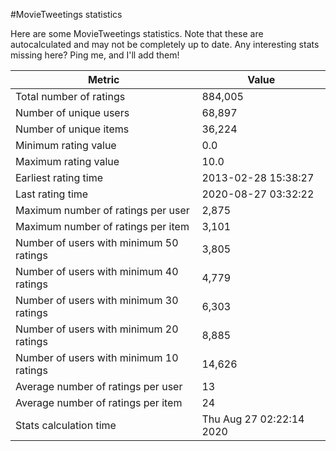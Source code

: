 #MovieTweetings statistics

Here are some MovieTweetings statistics. Note that these are autocalculated and may not be completely up to date. Any interesting stats missing here? Ping me, and I'll add them!

Metric | Value
--- | ---
Total number of ratings                 | 884,005
Number of unique users                  | 68,897
Number of unique items                  | 36,224
Minimum rating value                    | 0.0
Maximum rating value                    | 10.0
Earliest rating time                    | 2013-02-28 15:38:27
Last rating time                        | 2020-08-27 03:32:22
Maximum number of ratings per user      | 2,875
Maximum number of ratings per item      | 3,101
Number of users with minimum 50 ratings | 3,805
Number of users with minimum 40 ratings | 4,779
Number of users with minimum 30 ratings | 6,303
Number of users with minimum 20 ratings | 8,885
Number of users with minimum 10 ratings | 14,626
Average number of ratings per user      | 13
Average number of ratings per item      | 24
Stats calculation time                  | Thu Aug 27 02:22:14 2020

